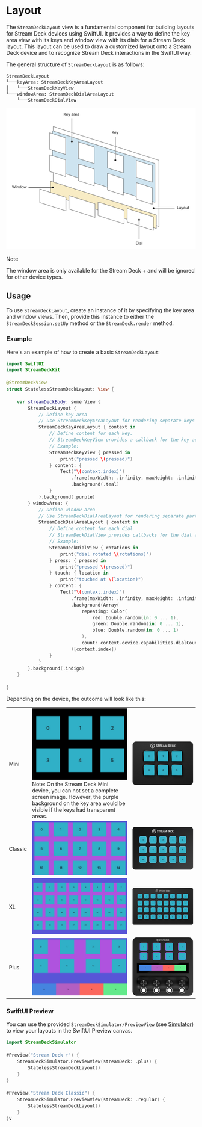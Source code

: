 # Layout

The `StreamDeckLayout` view is a fundamental component for building layouts for Stream Deck devices using SwiftUI. It provides a way to define the key area view with its keys and window view with its dials for a Stream Deck layout. This layout can be used to draw a customized layout onto a Stream Deck device and to recognize Stream Deck interactions in the SwiftUI way.

The general structure of `StreamDeckLayout` is as follows:
```
StreamDeckLayout
└───keyArea: StreamDeckKeyAreaLayout
│   └───StreamDeckKeyView
└───windowArea: StreamDeckDialAreaLayout
    └───StreamDeckDialView
```

<picture>
  <source media="(prefers-color-scheme: dark)" srcset="_images/StreamDeckLayout.dark.svg">
  <source media="(prefers-color-scheme: light)" srcset="_images/StreamDeckLayout.light.svg">
  <img alt="An illustration of how layers are arranged in StreamDeckLayout" src="_images/StreamDeckLayout.light.svg">
</picture>

> [!NOTE]
> The window area is only available for the Stream Deck + and will be ignored for other device types.

## Usage
To use `StreamDeckLayout`, create an instance of it by specifying the key area and window views. Then, provide this instance to either the `StreamDeckSession.setUp` method or the `StreamDeck.render` method.

### Example

Here's an example of how to create a basic `StreamDeckLayout`:

```swift
import SwiftUI 
import StreamDeckKit

@StreamDeckView
struct StatelessStreamDeckLayout: View {

    var streamDeckBody: some View {
        StreamDeckLayout {
            // Define key area
            // Use StreamDeckKeyAreaLayout for rendering separate keys
            StreamDeckKeyAreaLayout { context in
                // Define content for each key.
                // StreamDeckKeyView provides a callback for the key action, and the view content
                // Example:
                StreamDeckKeyView { pressed in
                    print("pressed \(pressed)")
                } content: {
                    Text("\(context.index)")
                        .frame(maxWidth: .infinity, maxHeight: .infinity)
                        .background(.teal)
                }
            }.background(.purple)
        } windowArea: {
            // Define window area
            // Use StreamDeckDialAreaLayout for rendering separate parts of the display
            StreamDeckDialAreaLayout { context in
                // Define content for each dial
                // StreamDeckDialView provides callbacks for the dial actions, and the view content
                // Example:
                StreamDeckDialView { rotations in
                    print("dial rotated \(rotations)")
                } press: { pressed in
                    print("pressed \(pressed)")
                } touch: { location in
                    print("touched at \(location)")
                } content: {
                    Text("\(context.index)")
                        .frame(maxWidth: .infinity, maxHeight: .infinity)
                        .background(Array(
                            repeating: Color(
                                red: Double.random(in: 0 ... 1),
                                green: Double.random(in: 0 ... 1),
                                blue: Double.random(in: 0 ... 1)
                            ),
                            count: context.device.capabilities.dialCount
                        )[context.index])
                }
            }
        }.background(.indigo)
    }

}

```

Depending on the device, the outcome will look like this:

<table>
<tr>
    <td>Mini</td>
    <td><img src="_images/layout_sd_mini.png"><br>
    Note: On the Stream Deck Mini device, you can not set a complete screen image. However, the purple background on the key area would be visible if the keys had transparent areas.
    </td>
    <td><img src="_images/layout_sd_mini_device.png"></td>
   </tr> 
  <tr>
    <td>Classic</td>
    <td><img src="_images/layout_sd_classic.png"></td>
    <td><img src="_images/layout_sd_classic_device.png"></td>
   </tr> 
  </tr>
    <tr>
    <td>XL</td>
    <td><img src="_images/layout_sd_xl.png"></td>
    <td><img src="_images/layout_sd_xl_device.png"></td>
   </tr> 
   <tr>
    <td>Plus</td>
    <td><img src="_images/layout_sd_plus.png"></td>
    <td><img src="_images/layout_sd_plus_device.png"></td>
   </tr> 
  </tr>
</table>


### SwiftUI Preview

You can use the provided `StreamDeckSimulator/PreviewView`  (see [Simulator](Simulator.md)) to view your layouts in the SwiftUI Preview canvas. 
```swift
import StreamDeckSimulator 

#Preview("Stream Deck +") {
    StreamDeckSimulator.PreviewView(streamDeck: .plus) {
        StatelessStreamDeckLayout()
    }
}

#Preview("Stream Deck Classic") {
    StreamDeckSimulator.PreviewView(streamDeck: .regular) {
        StatelessStreamDeckLayout()
    }
}V
```
